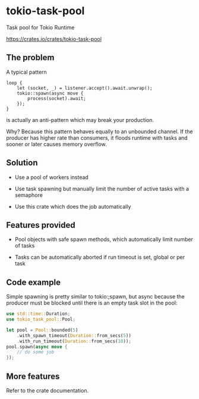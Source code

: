 # tokio-task-pool

Task pool for Tokio Runtime

<https://crates.io/crates/tokio-task-pool>

## The problem

A typical pattern

```rust,ignore
loop {
    let (socket, _) = listener.accept().await.unwrap();
    tokio::spawn(async move {
        process(socket).await;
    });
}
```

is actually an anti-pattern which may break your production.

Why? Because this pattern behaves equally to an unbounded channel. If the
producer has higher rate than consumers, it floods runtime with tasks and
sooner or later causes memory overflow.

## Solution

* Use a pool of workers instead

* Use task spawning but manually limit the number of active tasks with a
semaphore

* Use this crate which does the job automatically

## Features provided

* Pool objects with safe spawn methods, which automatically limit number of
  tasks

* Tasks can be automatically aborted if run timeout is set, global or per task

## Code example

Simple spawning is pretty similar to tokio:;spawn, but async because the
producer must be blocked until there is an empty task slot in the pool:

```rust
use std::time::Duration;
use tokio_task_pool::Pool;

let pool = Pool::bounded(5)
    .with_spawn_timeout(Duration::from_secs(5))
    .with_run_timeout(Duration::from_secs(10));
pool.spawn(async move {
    // do some job
});
```

## More features

Refer to the crate documentation.
